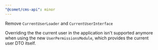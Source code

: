 ```yaml
---
"@comet/cms-api": minor
---
```


Remove `CurrentUserLoader` and `CurrentUserInterface`

Overriding the the current user in the application isn't supported anymore when using the new `UserPermissionsModule`, which provides the current user DTO itself.
